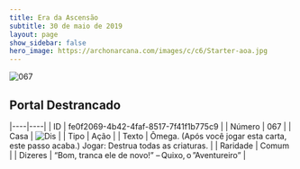 ```yaml
---
title: Era da Ascensão
subtitle: 30 de maio de 2019
layout: page
show_sidebar: false
hero_image: https://archonarcana.com/images/c/c6/Starter-aoa.jpg
---
```


![067](https://cdn.keyforgegame.com/media/card_front/pt/435_067_C3C4P872H7HR_pt.png)

## Portal Destrancado

|----|----|
| ID | fe0f2069-4b42-4faf-8517-7f41f1b775c9 |
| Número | 067 |
| Casa | ![Dis](https://archonarcana.com/images/thumb/e/e8/Dis.png/22px-Dis.png "Dis") |
| Tipo | Ação |
| Texto | Ômega. (Após você jogar esta carta, este passo acaba.)Jogar: Destrua todas as criaturas. |
| Raridade | Comum |
| Dizeres | “Bom, tranca ele de novo!” – Quixo, o ”Aventureiro” |